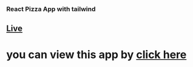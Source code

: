### React Pizza App with tailwind
## [Live](https://pizza-app-with-home-delivery.netlify.app/)
# you can view this app by [click here](https://pizza-app-with-home-delivery.netlify.app/)
